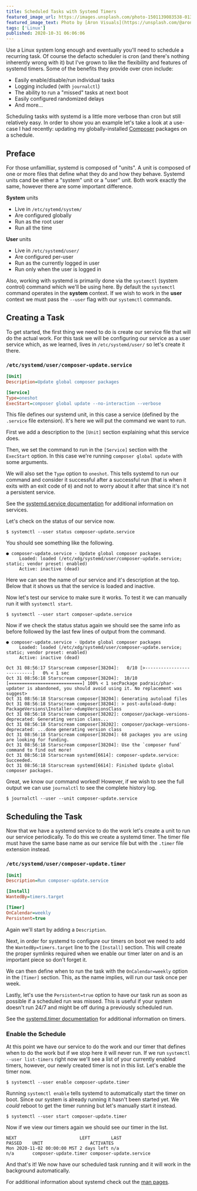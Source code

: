 ```yaml
---
title: Scheduled Tasks with Systemd Timers
featured_image_url: https://images.unsplash.com/photo-1501139083538-0139583c060f?ixid=eyJhcHBfaWQiOjEyMDd9&auto=format&w=1600
featured_image_text: Photo by [Aron Visuals](https://unsplash.com/@aronvisuals?utm_source=unsplash&amp;utm_medium=referral&amp;utm_content=creditCopyText) on [Unsplash](https://unsplash.com/?utm_source=unsplash&amp;utm_medium=referral&amp;utm_content=creditCopyText)
tags: ['Linux']
published: 2020-10-31 06:06:06
---
```


<!-- excerpt -->
Use a Linux system long enough and eventually you'll need to schedule a
recurring task. Of course the defacto scheduler is cron (and there's nothing
inherently wrong with it) but I've grown to like the flexibility and features of
systemd timers. Some of the benefits they provide over cron include:
<!-- endexcerpt -->

  - Easily enable/disable/run individual tasks
  - Logging included (with `journalctl`)
  - The ability to run a "missed" tasks at next boot
  - Easily configured randomized delays
  - And more...

Scheduling tasks with systemd is a little more verbose than cron but still
relatively easy. In order to show you an example let's take a look at a
use-case I had recently: updating my globally-installed
[Composer](https://getcomposer.org/) packages on a schedule.

## Preface

For those unfamilliar, systemd is composed of "units". A unit is composed of one
or more files that define what they do and how they behave. Systemd units cand
be either a "system" unit or a "user" unit. Both work exactly the same, however
there are some important difference.

**System** units

  - Live in `/etc/sytemd/system/`
  - Are configured globally
  - Run as the root user
  - Run all the time

**User** units

  - Live in `/etc/systemd/user/`
  - Are configured per-user
  - Run as the currently logged in user
  - Run only when the user is logged in

Also, working with systemd is primarily done via the `systemctl` (system
control) command which we'll be using here. By default the `systemctl` command
operates in the **system** context. If we wish to work in the **user** context
we must pass the `--user` flag with our `systemctl` commands.

## Creating a Task

To get started, the first thing we need to do is create our service file that
will do the actual work. For this task we will be configuring our service as a
user service which, as we learned, lives in `/etc/systemd/user/` so let's create
it there.

### `/etc/systemd/user/composer-update.service`

```ini
[Unit]
Description=Update global composer packages

[Service]
Type=oneshot
ExecStart=composer global update --no-interaction --verbose
```

This file defines our systemd unit, in this case a service (defined by the
`.service` file extension). It's here we will put the command we want to run.

First we add a description to the `[Unit]` section explaining what this service does.

Then, we set the command to run in the `[Service]` section with the `ExecStart`
option. In this case we're running `composer global update` with some arguments.

We will also set the `Type` option to `oneshot`. This tells systemd to run our
command and consider it successful after a successful run (that is when it exits
with an exit code of `0`) and not to worry about it after that since it's not a
persistent service.

<div class="info">
    <p>
        See the <a href="https://www.freedesktop.org/software/systemd/man/systemd.service.html">systemd.service documentation</a> for additional information on services.
    </p>
</div>

Let's check on the status of our service now.

```shell
$ systemctl --user status composer-update.service
```

You should see something like the following.

```
● composer-update.service - Update global composer packages
     Loaded: loaded (/etc/xdg/systemd/user/composer-update.service; static; vendor preset: enabled)
     Active: inactive (dead)
```

Here we can see the name of our service and it's description at the top. Below
that it shows us that the service is loaded and inactive.

Now let's test our service to make sure it works. To test it we can manually run
it with `systemctl start`.

```shell
$ systemctl --user start composer-update.service
```

Now if we check the status status again we should see the same info as before
followed by the last few lines of output from the command.

```
● composer-update.service - Update global composer packages
     Loaded: loaded (/etc/xdg/systemd/user/composer-update.service; static; vendor preset: enabled)
     Active: inactive (dead)

Oct 31 08:56:17 Starscream composer[38204]:   0/10 [>---------------------------]   0% < 1 sec
Oct 31 08:56:18 Starscream composer[38204]:  10/10 [============================] 100% < 1 secPackage padraic/phar-updater is abandoned, you should avoid using it. No replacement was suggest>
Oct 31 08:56:18 Starscream composer[38204]: Generating autoload files
Oct 31 08:56:18 Starscream composer[38204]: > post-autoload-dump: PackageVersions\Installer->dumpVersionsClass
Oct 31 08:56:18 Starscream composer[38202]: composer/package-versions-deprecated: Generating version class...
Oct 31 08:56:18 Starscream composer[38202]: composer/package-versions-deprecated: ...done generating version class
Oct 31 08:56:18 Starscream composer[38204]: 68 packages you are using are looking for funding.
Oct 31 08:56:18 Starscream composer[38204]: Use the `composer fund` command to find out more!
Oct 31 08:56:18 Starscream systemd[6614]: composer-update.service: Succeeded.
Oct 31 08:56:18 Starscream systemd[6614]: Finished Update global composer packages.
```

Great, we know our command worked! However, if we wish to see the full output we
can use `journalctl` to see the complete history log.

```shell
$ journalctl --user --unit composer-update.service
```

## Scheduling the Task

Now that we have a systemd service to do the work let's create a unit to run our
service periodically. To do this we create a systemd timer. The timer file must
have the same base name as our service file but with the `.timer` file extension
instead.

### `/etc/systemd/user/composer-update.timer`

```ini
[Unit]
Description=Run composer-update.service

[Install]
WantedBy=timers.target

[Timer]
OnCalendar=weekly
Persistent=true
```

Again we'll start by adding a `Description`.

Next, in order for systemd to configure our timers on boot we need to add the
`WantedBy=timers.target` line to the `[Install]` section. This will create the
proper symlinks required when we enable our timer later on and is an important
piece so don't forget it.

We can then define when to run the task with the `OnCalendar=weekly` option in
the `[Timer]` section. This, as the name implies, will run our task once per week.

Lastly, let's use the `Persistent=true` option to have our task run as soon as
possible if a scheduled run was missed. This is useful if your system doesn't
run 24/7 and might be off during a previously scheduled run.

<div class="info">
    <p>
        See the <a href="https://www.freedesktop.org/software/systemd/man/systemd.timer.html">systemd.timer documentation</a> for additional information on timers.
    </p>
</div>

### Enable the Schedule

At this point we have our service to do the work and our timer that defines when
to do the work but if we stop here it will never run. If we run
`systemctl --user list-timers` right now we'll see a list of your currently
enabled timers, however, our newly created timer is not in this list. Let's
enable the timer now.

```shell
$ systemctl --user enable composer-update.timer
```

Running `systemctl enable` tells systemd to automatically start the timer on
boot. Since our system is already running it hasn't been started yet. We _could_
reboot to get the timer running but let's manually start it instead.

```shell
$ systemctl --user start composer-update.timer
```

Now if we view our timers again we should see our timer in the list.

```
NEXT                        LEFT        LAST                        PASSED    UNIT                  ACTIVATES              
Mon 2020-11-02 00:00:00 MST 2 days left n/a                         n/a       composer-update.timer composer-update.service
```

And that's it! We now have our scheduled task running and it will work in the
background automatically.

<div class="info">
    <p>
        For additional information about systemd check out the
        <a href="https://www.freedesktop.org/software/systemd/man/index.html">man pages</a>.
    </p>
</div>
